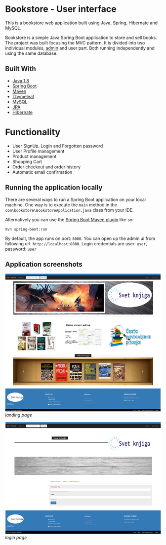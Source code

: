 # Bookstore - User interface

This is a bookstore web application built  using Java, Spring, Hibernate and MySQL. 

Bookstore is a simple Java Spring Boot application to store and sell books.
 The project was built focusing the MVC pattern. It is divided into two
 individual modules, [admin](https://github.com/bromazepam/adminportal) and
user part. Both running independently and using the same database. 
 
 ## Built With
 
 * [Java 1.8](https://www.oracle.com/technetwork/java/javaee/downloads/jdk8-downloads-2133151.html)
 * [Spring Boot](https://spring.io/projects/spring-boot)
 * [Maven](https://maven.apache.org/)
 * [Thymeleaf](https://www.thymeleaf.org/)
 * [MySQL](https://www.mysql.com/)
 * [JPA](https://spring.io/guides/gs/accessing-data-jpa/)
 * [Hibernate](https://hibernate.org/)
 
 # Functionality

 * User SignUp, Login and Forgotten password
 * User Profile management
 * Product management
 * Shopping Cart
 * Order checkout and order history
 * Automatic email confirmation

 
 ## Running the application locally
 
 There are several ways to run a Spring Boot application on your local machine. One way is to execute the `main` method in the `com\bookstore\BookstoreApplication.java` class from your IDE.
 
 Alternatively you can use the [Spring Boot Maven plugin](https://docs.spring.io/spring-boot/docs/current/reference/html/build-tool-plugins-maven-plugin.html) like so:
 
 ```shell
 mvn spring-boot:run
 ```

By default, the app runs on port: `8080`. You can open up the admin ui from following url: `http://localhost:8080`.
Login credentials are user: `user`, password: `user`
## Application screenshots

![landing page](./src/main/resources/static/image/screenshots/landingpage.png)
*landing page*

![Login page](./src/main/resources/static/image/screenshots/login.png)
*login page*
